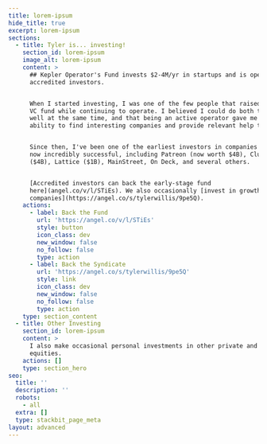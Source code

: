 ```yaml
---
title: lorem-ipsum
hide_title: true
excerpt: lorem-ipsum
sections:
  - title: Tyler is... investing!
    section_id: lorem-ipsum
    image_alt: lorem-ipsum
    content: >
      ## Kepler Operator's Fund invests $2-4M/yr in startups and is open to
      accredited investors.


      When I started investing, I was one of the few people that raised a small
      VC fund while continuing to operate. I believed I could do both things
      well at the same time, and that being an active operator gave me more
      ability to find interesting companies and provide relevant help to them.


      Since then, I've been one of the earliest investors in companies that are
      now incredibly successful, including Patreon (now worth $4B), Clubhouse
      ($4B), Lattice ($1B), MainStreet, On Deck, and several others.


      [Accredited investors can back the early-stage fund
      here](angel.co/v/l/STiEs). We also occasionally [invest in growth-stage
      companies](https://angel.co/s/tylerwillis/9pe5Q).
    actions:
      - label: Back the Fund
        url: 'https://angel.co/v/l/STiEs'
        style: button
        icon_class: dev
        new_window: false
        no_follow: false
        type: action
      - label: Back the Syndicate
        url: 'https://angel.co/s/tylerwillis/9pe5Q'
        style: link
        icon_class: dev
        new_window: false
        no_follow: false
        type: action
    type: section_content
  - title: Other Investing
    section_id: lorem-ipsum
    content: >
      I also make occasional personal investments in other private and public
      equities.
    actions: []
    type: section_hero
seo:
  title: ''
  description: ''
  robots:
    - all
  extra: []
  type: stackbit_page_meta
layout: advanced
---
```

